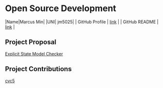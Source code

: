 # Open Source Development

|Name|Marcus Min|
|UNI| jm5025|
| GitHub Profile | [link](https://github.com/marcusm117) |
| GitHub README | [link](https://github.com/marcusm117/marcusm117/blob/main/README.md) |


## Project Proposal
[Explicit State Model Checker](./projects/ESMC.md)

## Project Contributions
[cvc5](./projects/cvc5.md)
